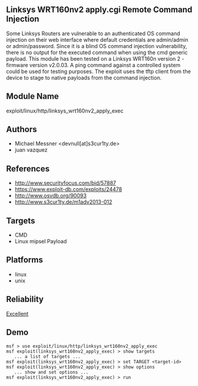 ## Linksys WRT160nv2 apply.cgi Remote Command Injection

Some Linksys Routers are vulnerable to an authenticated OS 
command injection on their web interface where default 
credentials are admin/admin or admin/password. Since it is a 
blind OS command injection vulnerability, there is no output 
for the executed command when using the cmd generic payload. 
This module has been tested on a Linksys WRT160n version 2 - 
firmware version v2.0.03. A ping command against a 
controlled system could be used for testing purposes. The 
exploit uses the tftp client from the device to stage to 
native payloads from the command injection.


## Module Name
exploit/linux/http/linksys_wrt160nv2_apply_exec

## Authors
* Michael Messner <devnull[at]s3cur1ty.de>
* juan vazquez


## References
* http://www.securityfocus.com/bid/57887
* https://www.exploit-db.com/exploits/24478
* http://www.osvdb.org/90093
* http://www.s3cur1ty.de/m1adv2013-012



## Targets
* CMD
* Linux mipsel Payload


## Platforms
* linux
* unix

## Reliability
[Excellent](https://github.com/rapid7/metasploit-framework/wiki/Exploit-Ranking)

## Demo

```
msf > use exploit/linux/http/linksys_wrt160nv2_apply_exec
msf exploit(linksys_wrt160nv2_apply_exec) > show targets
   ... a list of targets ...
msf exploit(linksys_wrt160nv2_apply_exec) > set TARGET <target-id>
msf exploit(linksys_wrt160nv2_apply_exec) > show options
   ... show and set options ...
msf exploit(linksys_wrt160nv2_apply_exec) > run
```
    
    